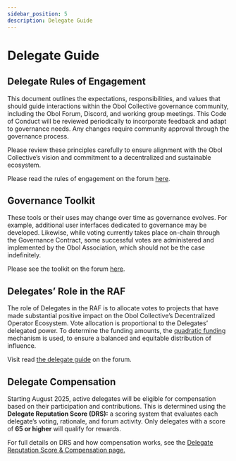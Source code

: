 ```yaml
---
sidebar_position: 5
description: Delegate Guide
---
```


# Delegate Guide

## Delegate Rules of Engagement

This document outlines the expectations, responsibilities, and values that should guide interactions within the Obol Collective governance community, including the Obol Forum, Discord, and working group meetings. This Code of Conduct will be reviewed periodically to incorporate feedback and adapt to governance needs. Any changes require community approval through the governance process.

Please review these principles carefully to ensure alignment with the Obol Collective’s vision and commitment to a decentralized and sustainable ecosystem.

Please read the rules of engagement on the forum [here](https://community.obol.org/t/delegates-rules-of-engagement/206).

## **Governance Toolkit**

These tools or their uses may change over time as governance evolves. For example, additional user interfaces dedicated to governance may be developed. Likewise, while voting currently takes place on-chain through the Governance Contract, some successful votes are administered and implemented by the Obol Association, which should not be the case indefinitely.

Please see the toolkit on the forum [here](https://community.obol.org/t/governance-toolkit/207).

## Delegates’ Role in the RAF

The role of Delegates in the RAF is to allocate votes to projects that have made substantial positive impact on the Obol Collective’s Decentralized Operator Ecosystem. Vote allocation is proportional to the Delegates’ delegated power. To determine the funding amounts, the [quadratic funding](https://qf.gitcoin.co/) mechanism is used, to ensure a balanced and equitable distribution of influence.

Visit read [the delegate guide](https://community.obol.org/t/delegate-guidelines-raf1/229) on the forum.

## Delegate Compensation

Starting August 2025, active delegates will be eligible for compensation based on their participation and contributions. This is determined using the **Delegate Reputation Score (DRS):** a scoring system that evaluates each delegate’s voting, rationale, and forum activity. Only delegates with a score of **65 or higher** will qualify for rewards.

For full details on DRS and how compensation works, see the [Delegate Reputation Score & Compensation page.](delegate-reputation-score-and-compensation.md)
